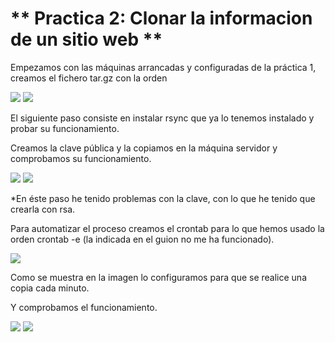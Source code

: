 ** Practica 2: Clonar la informacion de un sitio web **
=======================================================


Empezamos con las máquinas arrancadas y configuradas de la práctica 1, creamos el fichero tar.gz con la orden

<img src="./imagenes/cap1.png"/>

<img src="./imagenes/cap2.png"/>

El siguiente paso consiste en instalar rsync que ya lo tenemos instalado y probar su funcionamiento.

Creamos la clave pública y la copiamos en la máquina servidor y comprobamos su funcionamiento.

<img src="./imagenes/cap3.png"/>

<img src="./imagenes/cap4.png"/>

*En éste paso he tenido problemas con la clave, con lo que he tenido que crearla con rsa.


Para automatizar el proceso creamos el crontab para lo que hemos usado la orden crontab -e (la indicada en el guion no me ha funcionado).


<img src="./imagenes/cap7.png"/>

Como se muestra en la imagen lo configuramos para que se realice una copia cada minuto.

Y comprobamos el funcionamiento.

<img src="./imagenes/cap5.png"/>

<img src="./imagenes/cap6.png"/>


